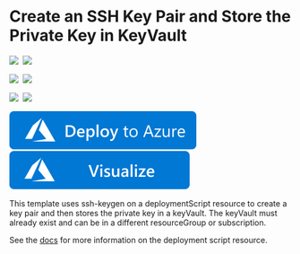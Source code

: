 # Create an SSH Key Pair and Store the Private Key in KeyVault

<IMG SRC="https://azurequickstartsservice.blob.core.windows.net/badges/201-deployment-script-ssh-key-gen/PublicLastTestDate.svg" />&nbsp;
<IMG SRC="https://azurequickstartsservice.blob.core.windows.net/badges/201-deployment-script-ssh-key-gen/PublicDeployment.svg" />&nbsp;

<IMG SRC="https://azurequickstartsservice.blob.core.windows.net/badges/value201-deployment-script-ssh-key-gen/FairfaxLastTestDate.svg" />&nbsp;
<IMG SRC="https://azurequickstartsservice.blob.core.windows.net/badges/value201-deployment-script-ssh-key-gen/FairfaxDeployment.svg" />&nbsp;

<IMG SRC="https://azurequickstartsservice.blob.core.windows.net/badges/value201-deployment-script-ssh-key-gen/BestPracticeResult.svg" />&nbsp;
<IMG SRC="https://azurequickstartsservice.blob.core.windows.net/badges/value201-deployment-script-ssh-key-gen/CredScanResult.svg" />&nbsp;

<a href="https://portal.azure.com/#create/Microsoft.Template/uri/https%3A%2F%2Fraw.githubusercontent.com%2FAzure%2Fazure-quickstart-templates%2Fmaster%2Fvalue201-deployment-script-ssh-key-gen%2Fazuredeploy.json" target="_blank">
    <img src="https://raw.githubusercontent.com/Azure/azure-quickstart-templates/master/1-CONTRIBUTION-GUIDE/images/deploytoazure.svg?sanitize=true"/>
</a>
<a href="http://armviz.io/#/?load=https%3A%2F%2Fraw.githubusercontent.com%2FAzure%2Fazure-quickstart-templates%2Fmaster%2Fvalue201-deployment-script-ssh-key-gen%2Fazuredeploy.json" target="_blank">
    <img src="https://raw.githubusercontent.com/Azure/azure-quickstart-templates/master/1-CONTRIBUTION-GUIDE/images/visualizebutton.svg?sanitize=true"/>
</a>

This template uses ssh-keygen on a deploymentScript resource to create a key pair and then stores the private key in a keyVault.  The keyVault must already exist and can be in a different resourceGroup or subscription.

See the [docs](https://docs.microsoft.com/en-us/azure/azure-resource-manager/templates/deployment-script-template?tabs=CLI) for more information on the deployment script resource.
